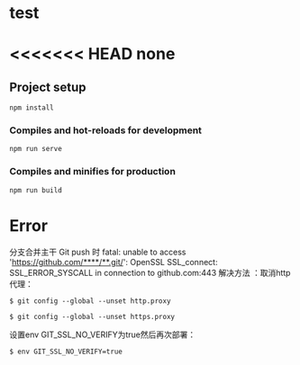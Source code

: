 # test
<<<<<<< HEAD
none
=======

## Project setup
```
npm install
```

### Compiles and hot-reloads for development
```
npm run serve
```

### Compiles and minifies for production
```
npm run build
```

# Error
分支合并主干
Git push 时 fatal: unable to access 'https://github.com/****/**.git/': OpenSSL SSL_connect: SSL_ERROR_SYSCALL in connection to github.com:443 
解决方法 ：取消http代理：
```
$ git config --global --unset http.proxy
```
```
$ git config --global --unset https.proxy
```
设置env GIT_SSL_NO_VERIFY为true然后再次部署：
```
$ env GIT_SSL_NO_VERIFY=true 
```

